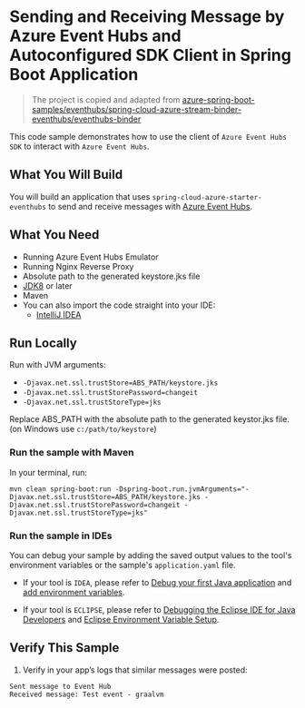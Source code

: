 
# Sending and Receiving Message by Azure Event Hubs and Autoconfigured SDK Client in Spring Boot Application


>The project is copied and adapted from [    azure-spring-boot-samples/eventhubs/spring-cloud-azure-stream-binder-eventhubs/eventhubs-binder](https://github.com/Azure-Samples/azure-spring-boot-samples/tree/8a6ccc248fd6c61f3bec4470eb453238fe77bfd5/eventhubs/spring-cloud-azure-stream-binder-eventhubs/eventhubs-binder)


This code sample demonstrates how to use the client of `Azure Event Hubs SDK` to interact with `Azure Event Hubs`.

## What You Will Build

You will build an application that uses `spring-cloud-azure-starter-eventhubs` to send and receive messages with [Azure Event Hubs](https://azure.microsoft.com/services/event-hubs/).

## What You Need

- Running Azure Event Hubs Emulator
- Running Nginx Reverse Proxy
- Absolute path to the generated keystore.jks file
- [JDK8](https://www.oracle.com/java/technologies/downloads/) or later
- Maven
- You can also import the code straight into your IDE:
    - [IntelliJ IDEA](https://www.jetbrains.com/idea/download)


## Run Locally

Run with JVM arguments:
- `-Djavax.net.ssl.trustStore=ABS_PATH/keystore.jks`
- `-Djavax.net.ssl.trustStorePassword=changeit`
- `-Djavax.net.ssl.trustStoreType=jks`

Replace ABS_PATH with the absolute path to the generated keystor.jks file. (on Windows use `c:/path/to/keystore`)

### Run the sample with Maven

In your terminal, run:

```shell
mvn clean spring-boot:run -Dspring-boot.run.jvmArguments="-Djavax.net.ssl.trustStore=ABS_PATH/keystore.jks -Djavax.net.ssl.trustStorePassword=changeit -Djavax.net.ssl.trustStoreType=jks"
```

### Run the sample in IDEs

You can debug your sample by adding the saved output values to the tool's environment variables or the sample's `application.yaml` file.

* If your tool is `IDEA`, please refer to [Debug your first Java application](https://www.jetbrains.com/help/idea/debugging-your-first-java-application.html) and [add environment variables](https://www.jetbrains.com/help/objc/add-environment-variables-and-program-arguments.html#add-environment-variables).

* If your tool is `ECLIPSE`, please refer to [Debugging the Eclipse IDE for Java Developers](https://www.eclipse.org/community/eclipse_newsletter/2017/june/article1.php) and [Eclipse Environment Variable Setup](https://examples.javacodegeeks.com/desktop-java/ide/eclipse/eclipse-environment-variable-setup-example/).

## Verify This Sample

1.  Verify in your app’s logs that similar messages were posted:

```shell
Sent message to Event Hub
Received message: Test event - graalvm
```
